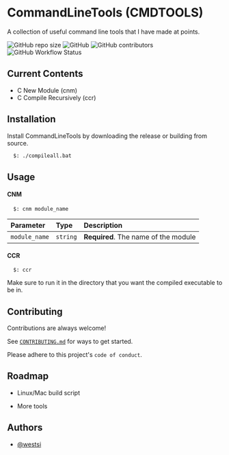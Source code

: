 
# CommandLineTools (CMDTOOLS)

A collection of useful command line tools that I have made at points.

![GitHub repo size](https://img.shields.io/github/repo-size/Westsi/CommandLineTools?color=green&style=for-the-badge)
![GitHub](https://img.shields.io/github/license/westsi/CommandLineTools?style=for-the-badge)
![GitHub contributors](https://img.shields.io/github/contributors/westsi/CommandLineTools?style=for-the-badge)
![GitHub Workflow Status](https://img.shields.io/github/actions/workflow/status/westsi/CommandLineTools/go.yml?label=CI%2FCD&logo=GITHUB&style=for-the-badge)


## Current Contents
- C New Module (cnm)
- C Compile Recursively (ccr)





## Installation

Install CommandLineTools by downloading the release or building from source.

```bash
  $: ./compileall.bat
```
    
## Usage

#### CNM

```shell
  $: cnm module_name
```

| Parameter | Type     | Description                |
| :-------- | :------- | :------------------------- |
| `module_name` | `string` | **Required**. The name of the module |

#### CCR

```shell
  $: ccr
```
Make sure to run it in the directory that you want the compiled executable to be in.



## Contributing

Contributions are always welcome!

See [`CONTRIBUTING.md`](CONTRIBUTING.md) for ways to get started.

Please adhere to this project's `code of conduct`.


## Roadmap

- Linux/Mac build script

- More tools


## Authors

- [@westsi](https://www.github.com/westsi)

